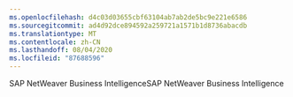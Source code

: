 ```yaml
---
ms.openlocfilehash: d4c03d03655cbf63104ab7ab2de5bc9e221e6586
ms.sourcegitcommit: ad4d92dce894592a259721a1571b1d8736abacdb
ms.translationtype: MT
ms.contentlocale: zh-CN
ms.lasthandoff: 08/04/2020
ms.locfileid: "87688596"
---
```

 <span data-ttu-id="e4099-101">SAP NetWeaver Business Intelligence</span><span class="sxs-lookup"><span data-stu-id="e4099-101">SAP NetWeaver Business Intelligence</span></span> 